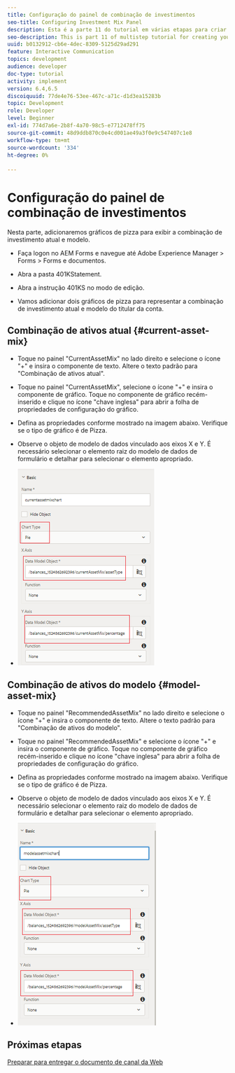 ```yaml
---
title: Configuração do painel de combinação de investimentos
seo-title: Configuring Investment Mix Panel
description: Esta é a parte 11 do tutorial em várias etapas para criar seu primeiro documento de comunicações interativas.Nesta parte, adicionaremos gráficos de pizza para exibir a combinação de investimento atual e modelo.
seo-description: This is part 11 of multistep tutorial for creating your first interactive communications document.In this part, we will add pie charts to display the current and model investment mix.
uuid: b0132912-cb6e-4dec-8309-5125d29ad291
feature: Interactive Communication
topics: development
audience: developer
doc-type: tutorial
activity: implement
version: 6.4,6.5
discoiquuid: 77de4e76-53ee-467c-a71c-d1d3ea15283b
topic: Development
role: Developer
level: Beginner
exl-id: 774d7a6e-2b8f-4a70-98c5-e7712478ff75
source-git-commit: 48d9ddb870c0e4cd001ae49a3f0e9c547407c1e8
workflow-type: tm+mt
source-wordcount: '334'
ht-degree: 0%

---
```


# Configuração do painel de combinação de investimentos

Nesta parte, adicionaremos gráficos de pizza para exibir a combinação de investimento atual e modelo.

* Faça logon no AEM Forms e navegue até Adobe Experience Manager > Forms > Forms e documentos.

* Abra a pasta 401KStatement.

* Abra a instrução 401KS no modo de edição.

* Vamos adicionar dois gráficos de pizza para representar a combinação de investimento atual e modelo do titular da conta.

## Combinação de ativos atual {#current-asset-mix}

* Toque no painel &quot;CurrentAssetMix&quot; no lado direito e selecione o ícone &quot;+&quot; e insira o componente de texto. Altere o texto padrão para &quot;Combinação de ativos atual&quot;.

* Toque no painel &quot;CurrentAssetMix&quot;, selecione o ícone &quot;+&quot; e insira o componente de gráfico. Toque no componente de gráfico recém-inserido e clique no ícone &quot;chave inglesa&quot; para abrir a folha de propriedades de configuração do gráfico.

* Defina as propriedades conforme mostrado na imagem abaixo. Verifique se o tipo de gráfico é de Pizza.

* Observe o objeto de modelo de dados vinculado aos eixos X e Y. É necessário selecionar o elemento raiz do modelo de dados de formulário e detalhar para selecionar o elemento apropriado.

* ![currentassetmix](assets/currentassetmixchart.png)

## Combinação de ativos do modelo {#model-asset-mix}

* Toque no painel &quot;RecommendedAssetMix&quot; no lado direito e selecione o ícone &quot;+&quot; e insira o componente de texto. Altere o texto padrão para &quot;Combinação de ativos do modelo&quot;.

* Toque no painel &quot;RecommendedAssetMix&quot; e selecione o ícone &quot;+&quot; e insira o componente de gráfico. Toque no componente de gráfico recém-inserido e clique no ícone &quot;chave inglesa&quot; para abrir a folha de propriedades de configuração do gráfico.

* Defina as propriedades conforme mostrado na imagem abaixo. Verifique se o tipo de gráfico é de Pizza.

* Observe o objeto de modelo de dados vinculado aos eixos X e Y. É necessário selecionar o elemento raiz do modelo de dados de formulário e detalhar para selecionar o elemento apropriado.

* ![assettype](assets/modelassettypechart.png)

## Próximas etapas

[Preparar para entregar o documento de canal da Web](./parttwelve.md)
